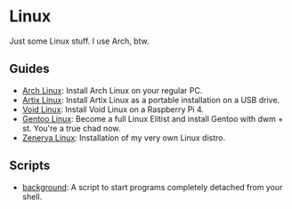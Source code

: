 # Linux
Just some Linux stuff. I use Arch, btw.

## Guides
* [Arch Linux](Arch.md): Install Arch Linux on your regular PC.
* [Artix Linux](Artix.md): Install Artix Linux as a portable installation on a USB drive.
* [Void Linux](Void.md): Install Void Linux on a Raspberry Pi 4.
* [Gentoo Linux](Gentoo.md): Become a full Linux Elitist and install Gentoo with dwm + st. You're a true chad now.
* [Zenerya Linux](Zenerya.md): Installation of my very own Linux distro.

## Scripts
* [background](background): A script to start programs completely detached from your shell.
